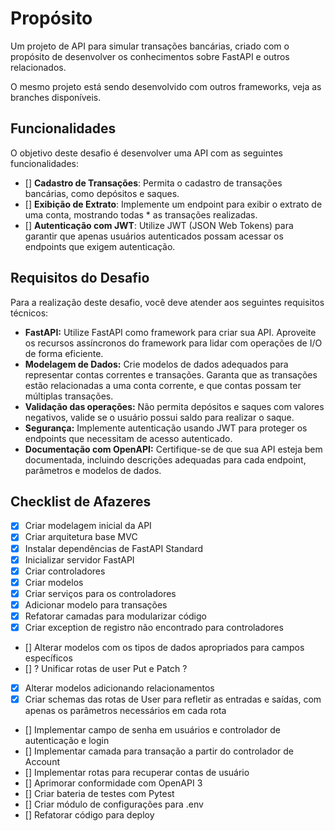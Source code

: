 # Propósito

Um projeto de API para simular transações bancárias, criado com o propósito de desenvolver os conhecimentos sobre FastAPI e outros relacionados.

O mesmo projeto está sendo desenvolvido com outros frameworks, veja as branches disponíveis.

## Funcionalidades

O objetivo deste desafio é desenvolver uma API com as seguintes funcionalidades:

- [] **Cadastro de Transações**: Permita o cadastro de transações bancárias, como depósitos e saques.
- [] **Exibição de Extrato**: Implemente um endpoint para exibir o extrato de uma conta, mostrando todas \* as transações realizadas.
- [] **Autenticação com JWT**: Utilize JWT (JSON Web Tokens) para garantir que apenas usuários autenticados possam acessar os endpoints que exigem autenticação.

## Requisitos do Desafio

Para a realização deste desafio, você deve atender aos seguintes requisitos técnicos:

- **FastAPI:** Utilize FastAPI como framework para criar sua API. Aproveite os recursos assíncronos do framework para lidar com operações de I/O de forma eficiente.
- **Modelagem de Dados:** Crie modelos de dados adequados para representar contas correntes e transações. Garanta que as transações estão relacionadas a uma conta corrente, e que contas possam ter múltiplas transações.
- **Validação das operações:** Não permita depósitos e saques com valores negativos, valide se o usuário possui saldo para realizar o saque.
- **Segurança:** Implemente autenticação usando JWT para proteger os endpoints que necessitam de acesso autenticado.
- **Documentação com OpenAPI:** Certifique-se de que sua API esteja bem documentada, incluindo descrições adequadas para cada endpoint, parâmetros e modelos de dados.

## Checklist de Afazeres

- [x] Criar modelagem inicial da API
- [x] Criar arquitetura base MVC
- [x] Instalar dependências de FastAPI Standard
- [x] Inicializar servidor FastAPI
- [x] Criar controladores
- [x] Criar modelos
- [x] Criar serviços para os controladores
- [x] Adicionar modelo para transações
- [x] Refatorar camadas para modularizar código
- [x] Criar exception de registro não encontrado para controladores
- [] Alterar modelos com os tipos de dados apropriados para campos específicos
- [] ? Unificar rotas de user Put e Patch ?
- [x] Alterar modelos adicionando relacionamentos
- [x] Criar schemas das rotas de User para refletir as entradas e saídas, com apenas os parâmetros necessários em cada rota
- [] Implementar campo de senha em usuários e controlador de autenticação e login
- [] Implementar camada para transação a partir do controlador de Account
- [] Implementar rotas para recuperar contas de usuário
- [] Aprimorar conformidade com OpenAPI 3
- [] Criar bateria de testes com Pytest
- [] Criar módulo de configurações para .env
- [] Refatorar código para deploy
